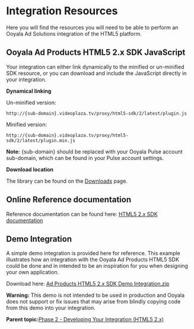 # Integration Resources

Here you will find the resources you will need to be able to perform an Ooyala Ad Solutions integration of the HTML5 platform.

## Ooyala Ad Products HTML5 2.x SDK JavaScript

Your integration can either link dynamically to the minified or un-minified SDK resource, or you can download and include the JavaScript directly in your integration.

**Dynamical linking**

Un-minified version:

```
http://{sub-domain}.videoplaza.tv/proxy/html5-sdk/2/latest/plugin.js
```

Minified version:

```
http://{sub-domain}.videoplaza.tv/proxy/html5-sdk/2/latest/plugin.min.js
```

**Note:** \{sub-domain\} should be replaced with your Ooyala Pulse account sub-domain, which can be found in your Pulse account settings.

**Download location**

The library can be found on the [Downloads](http://help.ooyala.com/downloads) page.

## Online Reference documentation

Reference documentation can be found here: [HTML5 2.x SDK documentation](http://pulse-sdks.ooyala.com/html5_2/latest/index.html)

## Demo Integration

A simple demo integration is provided here for reference. This example illustrates how an integration with the Ooyala Ad Products HTML5 SDK could be done and in intended to be an inspiration for you when designing your own application.

Download here: [Ad Products HTML5 2.x SDK Demo Integration.zip](https://ooyala.box.com/shared/static/fykhrsz2x07d19m6nbsnz5s0fclnnosm.zip)

**Warning:** This demo is not intended to be used in production and Ooyala does not support or fix issues that may arise from blindly copying code from this demo into your integration.

**Parent topic:**[Phase 2 - Developing Your Integration \(HTML5 2.x\)](../../../oadtech/ad_serving/dg/html5_2_phase2.md)

